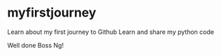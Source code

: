 # myfirstjourney
Learn about my first journey to Github
Learn and share my python code

Well done Boss Ng!
